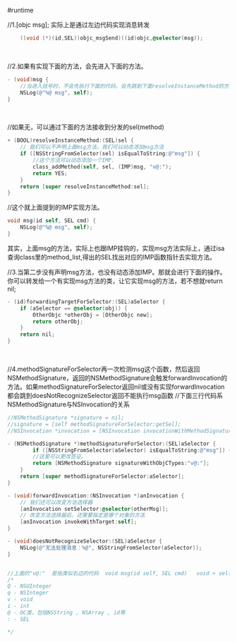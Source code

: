 #runtime

//1.[objc msg];  实际上是通过左边代码实现消息转发 
```objective-c
	((void (*)(id,SEL))objc_msgSend)((id)objc,@selector(msg));
```
</br>

//2.如果有实现下面的方法，会先进入下面的方法。
```objective-c
- (void)msg {
	//当进入括号时，不会先执行下面的代码，会先跳到下面resolveInstanceMethod的方法。但有声明msg方法。resolveInstanceMethod就检测不了msg这个方法。
	NSLog(@"%@ msg", self);
}
```
</br>


//如果无，可以通过下面的方法接收到分发的sel(method)
```objective-c
+ (BOOL)resolveInstanceMethod:(SEL)sel {
	// 我们可以不声明上面msg方法，我们可以动态添加msg方法
	if ([NSStringFromSelector(sel) isEqualToString:@"msg"]) {
		//这个方法可以动态添加一个IMP.
		class_addMethod(self, sel, (IMP)msg, "v@:");
		return YES;
	}	
	return [super resolveInstanceMethod:sel];
}
```



//这个就上面提到的IMP实现方法。
```objective-c
void msg(id self, SEL cmd) {
	NSLog(@"%@ msg", self);
}
```

其实，上面msg的方法，实际上也跟IMP挂钩的，实现msg方法实际上，通过isa查询class里的method_list,得出的SEL找出对应的IMP函数指针去实现方法。



//3.当第二步没有声明msg方法，也没有动态添加IMP。那就会进行下面的操作。你可以转发给一个有实现msg方法的类，让它实现msg的方法，若不想就return nil;
```objective-c
- (id)forwardingTargetForSelector:(SEL)aSelector {
	if (aSelector == @selector(obj)) {
		OtherObjc *otherObj = [OtherObjc new];
		return otherObj;
	}
	return nil;
}
```
</br>

//4.methodSignatureForSelector再一次检测msg这个函数，然后返回NSMethodSignature，返回的NSMethodSignature会触发forwardInvocation的方法。如果methodSignatureForSelector返回nil或没有实现forwardInvocation都会跳到doesNotRecognizeSelector返回不能执行msg函数
//下面三行代码系NSMethodSignature与NSInvocation的关系
```objective-c
//NSMethodSignature *signature = nil;
//signature = [self methodSignatureForSelector:getSel];
//NSInvocation *invocation = [NSInvocation invocationWithMethodSignature:signature];
```

```objective-c
- (NSMethodSignature *)methodSignatureForSelector:(SEL)aSelector {
		if ([NSStringFromSelector(aSelector) isEqualToString:@"msg"]) {
		//这里可以更改签证。
		return [NSMethodSignature signatureWithObjCTypes:"v@:"];
	}
	return [super methodSignatureForSelector:aSelector];
}

- (void)forwardInvocation:(NSInvocation *)anInvocation {
	// 我们还可以改变方法选择器
	[anInvocation setSelector:@selector(otherMsg)];
	// 改变方法选择器后，还需要指定是哪个对象的方法
	[anInvocation invokeWithTarget:self];
}

- (void)doesNotRecognizeSelector:(SEL)aSelector {
	NSLog(@"无法处理消息：%@", NSStringFromSelector(aSelector));
}


//上面的"v@:"  是指类似右边的代码  void msg(id self, SEL cmd)   void + self + cmd
/*
Q - NSUInteger
q - NSInteger
v - void
i - int
@ - OC类，包括NSString , NSArray , id等
: - SEL

*/
```




